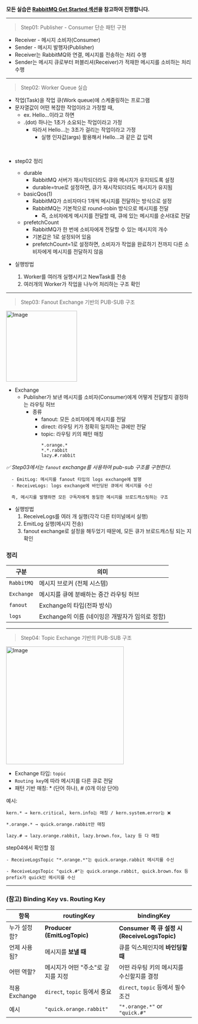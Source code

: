 **모든 실습은 [RabbitMQ Get Started 섹션](https://www.rabbitmq.com/tutorials/tutorial-one-java)을 참고하여 진행합니다.**
</br>

---

> Step01: Publisher - Consumer 단순 패턴 구현

* Receiver - 메시지 소비자(Consumer)
* Sender - 메시지 발행자(Publisher)
* Receiver는 RabbitMQ와 연결, 메시지를 전송하는 처리 수행
* Sender는 메시지 큐로부터 퍼블리셔(Receiver)가 적재한 메시지를 소비하는 처리 수행

---

> Step02: Worker Queue 실습

* 작업(Task)을 작업 큐(Work queue)에 스케줄링하는 프로그램
* 문자열값이 어떤 복잡한 작업이라고 가정할 때,
  * ex. Hello...이라고 하면
  * .(dot) 하나는 1초가 소요되는 작업이라고 가정
    * 따라서 Hello...는 3초가 걸리는 작업이라고 가정
      * 실행 인자값(args) 활용해서 Hello...과 같은 값 입력
</br>

- step02 정리
  - durable
    - RabbitMQ 서버가 재시작되더라도 큐와 메시지가 유지되도록 설정
    - durable=true로 설정하면, 큐가 재시작되더라도 메시지가 유지됨
  - basicQos(1)
    - RabbitMQ가 소비자마다 1개씩 메시지를 전달하는 방식으로 설정
    - RabbitMQ는 기본적으로 round-robin 방식으로 메시지를 전달
      - 즉, 소비자에게 메시지를 전달할 때, 큐에 있는 메시지를 순서대로 전달 
  - prefetchCount
    - RabbitMQ가 한 번에 소비자에게 전달할 수 있는 메시지의 개수
    - 기본값은 1로 설정되어 있음
    - prefetchCount=1로 설정하면, 소비자가 작업을 완료하기 전까지 다른 소비자에게 메시지를 전달하지 않음

- 실행방법
  1. Worker를 여러개 실행시키고 NewTask를 전송
  2. 여러개의 Worker가 작업을 나누어 처리하는 구조 확인

---

> Step03: Fanout Exchange 기반의 PUB-SUB 구조

<img width="192" alt="Image" src="https://github.com/user-attachments/assets/434cb320-14bc-4f1b-abcd-a80893423e94" />

- Exchange
  - Publisher가 보낸 메시지를 소비자(Consumer)에게 어떻게 전달할지 결정하는 라우팅 허브
    - 종류
      - fanout: 모든 소비자에게 메시지를 전달
      - direct: 라우팅 키가 정확히 일치하는 큐에만 전달
      - topic: 라우팅 키의 패턴 매칭
        ```
        *.orange.*
        *.*.rabbit
        lazy.#.rabbit
        ```

_✅ Step03에서는 `fanout` exchange를 사용하여 pub-sub 구조를 구현한다._
</br>

```
  - EmitLog: 메시지를 fanout 타입의 logs exchange에 발행
  - ReceiveLogs: logs exchange에 바인딩된 큐에서 메시지를 수신
  
  즉, 메시지를 발행하면 모든 구독자에게 동일한 메시지를 브로드캐스팅하는 구조
```

- 실행방법
  1. ReceiveLogs를 여러 개 실행(각각 다른 터미널에서 실행)
  2. EmitLog 실행(메시지 전송)
  3. fanout exchange로 설정을 해두었기 때문에, 모든 큐가 브로드캐스팅 되는 지 확인

### 정리

| 구분       | 의미                              |
|-----------|---------------------------------|
| `RabbitMQ`   | 메시지 브로커 (전체 시스템)                |
| `Exchange`   | 메시지를 큐에 분배하는 중간 라우팅 허브          |
| `fanout`     | Exchange의 타입(전파 방식)             |
| `logs`       | Exchange의 이름 (네이밍은 개발자가 임의로 정함) |

---

> Step04: Topic Exchange 기반의 PUB-SUB 구조

<img width="319" alt="Image" src="https://github.com/user-attachments/assets/d3be22c3-99a6-491c-8767-eb4b8e3b4130" />

- Exchange 타입: `topic`
- `Routing key`에 따라 메시지를 다른 큐로 전달
- 패턴 기반 매칭: * (단어 하나), # (0개 이상 단어)

예시:
```
kern.* → kern.critical, kern.info는 매칭 / kern.system.error는 ❌

*.orange.* → quick.orange.rabbit만 매칭

lazy.# → lazy.orange.rabbit, lazy.brown.fox, lazy 등 다 매칭
```

step04에서 확인할 점
```
- ReceiveLogsTopic "*.orange.*"는 quick.orange.rabbit 메시지를 수신

- ReceiveLogsTopic "quick.#"는 quick.orange.rabbit, quick.brown.fox 등 prefix가 quick인 메시지를 수신
```

---

### (참고) Binding Key vs. Routing Key

| 항목 | routingKey | bindingKey |
| --- | --- | --- |
| 누가 설정함? | **Producer (EmitLogTopic)** | **Consumer 쪽 큐 설정 시 (ReceiveLogsTopic)** |
| 언제 사용됨? | 메시지를 **보낼 때** | 큐를 익스체인지에 **바인딩할 때** |
| 어떤 역할? | 메시지가 어떤 "주소"로 갈지를 지정 | 어떤 라우팅 키의 메시지를 수신할지를 결정 |
| 적용 Exchange | `direct`, `topic` 등에서 중요 | `direct`, `topic` 등에서 필수 조건 |
| 예시 | `"quick.orange.rabbit"` | `"*.orange.*"` or `"quick.#"` |
